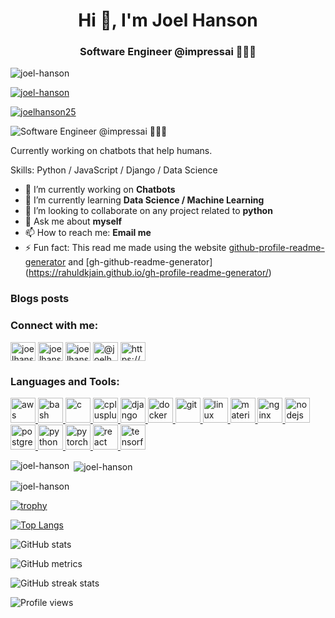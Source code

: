 <h1 align="center">Hi 👋, I'm Joel Hanson</h1>
<h3 align="center">Software Engineer @impressai 👨🏻‍💻</h3>

<p align="left"> <img src="https://komarev.com/ghpvc/?username=joel-hanson&label=Profile%20views&color=0e75b6&style=flat" alt="joel-hanson" /> </p>

<p align="left"> <a href="https://github.com/ryo-ma/github-profile-trophy"><img src="https://github-profile-trophy.vercel.app/?username=joel-hanson" alt="joel-hanson" /></a> </p>

<p align="left"> <a href="https://twitter.com/joelhanson25" target="blank"><img src="https://img.shields.io/twitter/follow/joelhanson25?logo=twitter&style=for-the-badge" alt="joelhanson25" /></a> </p>

![Software Engineer @impressai 👨🏻‍💻](https://miro.medium.com/max/700/0*ONiAadfitbLoc8Yg.png)

Currently working on chatbots that help humans.

Skills: Python / JavaScript / Django / Data Science

- 🔭 I’m currently working on **Chatbots**
- 🌱 I’m currently learning **Data Science / Machine Learning**
- 👯 I’m looking to collaborate on any project related to **python**
- 💬 Ask me about **myself**
- 📫 How to reach me: **Email me**
- ⚡ Fun fact: This read me made using the website [github-profile-readme-generator](https://arturssmirnovs.github.io/github-profile-readme-generator/) and [gh-github-readme-generator] (https://rahuldkjain.github.io/gh-profile-readme-generator/)


### Blogs posts
<!-- BLOG-POST-LIST:START -->
<!-- BLOG-POST-LIST:END -->

<h3 align="left">Connect with me:</h3>
<p align="left">
<a href="https://dev.to/joelhanson" target="blank"><img align="center" src="https://cdn.jsdelivr.net/npm/simple-icons@3.0.1/icons/dev-dot-to.svg" alt="joelhanson" height="30" width="40" /></a>
<a href="https://twitter.com/joelhanson25" target="blank"><img align="center" src="https://cdn.jsdelivr.net/npm/simple-icons@3.0.1/icons/twitter.svg" alt="joelhanson25" height="30" width="40" /></a>
<a href="https://kaggle.com/joelhanson" target="blank"><img align="center" src="https://cdn.jsdelivr.net/npm/simple-icons@3.0.1/icons/kaggle.svg" alt="joelhanson" height="30" width="40" /></a>
<a href="https://medium.com/@joelhanson25" target="blank"><img align="center" src="https://cdn.jsdelivr.net/npm/simple-icons@3.0.1/icons/medium.svg" alt="@joelhanson25" height="30" width="40" /></a>
<a href="/https://medium.com/feed/@joelhanson25" target="blank"><img align="center" src="https://cdn.jsdelivr.net/npm/simple-icons@3.0.1/icons/rss.svg" alt="https://medium.com/feed/@joelhanson25" height="30" width="40" /></a>
</p>

<h3 align="left">Languages and Tools:</h3>
<p align="left"> <a href="https://aws.amazon.com" target="_blank"> <img src="https://devicons.github.io/devicon/devicon.git/icons/amazonwebservices/amazonwebservices-original-wordmark.svg" alt="aws" width="40" height="40"/> </a> <a href="https://www.gnu.org/software/bash/" target="_blank"> <img src="https://www.vectorlogo.zone/logos/gnu_bash/gnu_bash-icon.svg" alt="bash" width="40" height="40"/> </a> <a href="https://www.cprogramming.com/" target="_blank"> <img src="https://devicons.github.io/devicon/devicon.git/icons/c/c-original.svg" alt="c" width="40" height="40"/> </a> <a href="https://www.w3schools.com/cpp/" target="_blank"> <img src="https://devicons.github.io/devicon/devicon.git/icons/cplusplus/cplusplus-original.svg" alt="cplusplus" width="40" height="40"/> </a> <a href="https://www.djangoproject.com/" target="_blank"> <img src="https://devicons.github.io/devicon/devicon.git/icons/django/django-original.svg" alt="django" width="40" height="40"/> </a> <a href="https://www.docker.com/" target="_blank"> <img src="https://devicons.github.io/devicon/devicon.git/icons/docker/docker-original-wordmark.svg" alt="docker" width="40" height="40"/> </a> <a href="https://git-scm.com/" target="_blank"> <img src="https://www.vectorlogo.zone/logos/git-scm/git-scm-icon.svg" alt="git" width="40" height="40"/> </a> <a href="https://www.linux.org/" target="_blank"> <img src="https://devicons.github.io/devicon/devicon.git/icons/linux/linux-original.svg" alt="linux" width="40" height="40"/> </a> <a href="https://materializecss.com/" target="_blank"> <img src="https://raw.githubusercontent.com/prplx/svg-logos/5585531d45d294869c4eaab4d7cf2e9c167710a9/svg/materialize.svg" alt="materialize" width="40" height="40"/> </a> <a href="https://www.nginx.com" target="_blank"> <img src="https://devicons.github.io/devicon/devicon.git/icons/nginx/nginx-original.svg" alt="nginx" width="40" height="40"/> </a> <a href="https://nodejs.org" target="_blank"> <img src="https://devicons.github.io/devicon/devicon.git/icons/nodejs/nodejs-original-wordmark.svg" alt="nodejs" width="40" height="40"/> </a> <a href="https://www.postgresql.org" target="_blank"> <img src="https://devicons.github.io/devicon/devicon.git/icons/postgresql/postgresql-original-wordmark.svg" alt="postgresql" width="40" height="40"/> </a> <a href="https://www.python.org" target="_blank"> <img src="https://devicons.github.io/devicon/devicon.git/icons/python/python-original.svg" alt="python" width="40" height="40"/> </a> <a href="https://pytorch.org/" target="_blank"> <img src="https://www.vectorlogo.zone/logos/pytorch/pytorch-icon.svg" alt="pytorch" width="40" height="40"/> </a> <a href="https://reactjs.org/" target="_blank"> <img src="https://devicons.github.io/devicon/devicon.git/icons/react/react-original-wordmark.svg" alt="react" width="40" height="40"/> </a> <a href="https://www.tensorflow.org" target="_blank"> <img src="https://www.vectorlogo.zone/logos/tensorflow/tensorflow-icon.svg" alt="tensorflow" width="40" height="40"/> </a> </p>

<p><img align="left" src="https://github-readme-stats.vercel.app/api/top-langs?username=joel-hanson&show_icons=true&locale=en&layout=compact" alt="joel-hanson" /></p>

<p>&nbsp;<img align="center" src="https://github-readme-stats.vercel.app/api?username=joel-hanson&show_icons=true&locale=en" alt="joel-hanson" /></p>

<p><img align="center" src="https://github-readme-streak-stats.herokuapp.com/?user=joel-hanson&" alt="joel-hanson" /></p>


[![trophy](https://github-profile-trophy.vercel.app/?username=joel-hanson)](https://github.com/ryo-ma/github-profile-trophy)

[![Top Langs](https://github-readme-stats.vercel.app/api/top-langs/?username=joel-hanson)](https://github.com/anuraghazra/github-readme-stats)

![GitHub stats](https://github-readme-stats.vercel.app/api?username=joel-hanson&show_icons=true&count_private=true)  

![GitHub metrics](https://metrics.lecoq.io/joel-hanson)  

![GitHub streak stats](https://github-readme-streak-stats.herokuapp.com/?user=joel-hanson)  

![Profile views](https://gpvc.arturio.dev/joel-hanson)  
